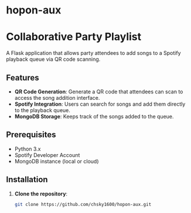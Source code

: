 # hopon-aux

# Collaborative Party Playlist

A Flask application that allows party attendees to add songs to a Spotify playback queue via QR code scanning.

## Features

- **QR Code Generation**: Generate a QR code that attendees can scan to access the song addition interface.
- **Spotify Integration**: Users can search for songs and add them directly to the playback queue.
- **MongoDB Storage**: Keeps track of the songs added to the queue.

## Prerequisites

- Python 3.x
- Spotify Developer Account
- MongoDB instance (local or cloud)

## Installation

1. **Clone the repository**:
   ```bash
   git clone https://github.com/chsky1600/hopon-aux.git